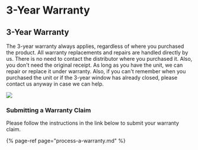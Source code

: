 # 3-Year Warranty

## 3-Year Warranty

The 3-year warranty always applies, regardless of where you purchased the product. All warranty replacements and repairs are handled directly by us. There is no need to contact the distributor where you purchased it. Also, you don't need the original receipt. As long as you have the unit, we can repair or replace it under warranty. Also, if you can't remember when you purchased the unit or if the 3-year window has already closed, please contact us anyway in case we can help.

![](../.gitbook/assets/saleae-warranty-sticker.png)

### Submitting a Warranty Claim

Please follow the instructions in the link below to submit your warranty claim.

{% page-ref page="process-a-warranty.md" %}





